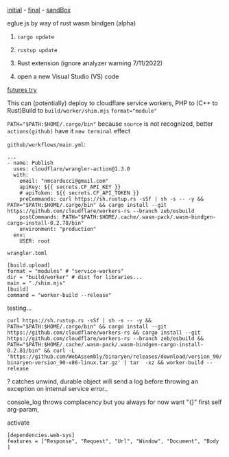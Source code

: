 [initial](https://github.com/NickCarducci/mastercard-backbank/tree/main/src/source/eglue/collagen/marrow) - [final](https://github.com/NickCarducci/sausage) - [sandBox](https://community.cloudflare.com/t/using-authorization-credential-bearer-in-lieu-of-same-origin/409702)

eglue js by way of rust wasm bindgen (alpha)

1. `cargo update`

2. `rustup update`

3. Rust extension (ignore analyzer warning 7/11/2022)
4. open a new Visual Studio (VS) code 

[futures try](https://stackoverflow.com/questions/72954374/making-a-rust-wasm-bindgen-future-example-from-ccbuild)

This can (potentially) deploy to cloudflare service workers, PHP to (C++ to Rust)Build to `build/worker/shim.mjs` `format="module"`

`PATH="$PATH:$HOME/.cargo/bin"` because `source` is not recognized, better `actions(github)` have it `new terminal` effect

`github/workflows/main.yml`:
````
...
- name: Publish
  uses: cloudflare/wrangler-action@1.3.0
  with:
    email: "nmcarducci@gmail.com"
    apiKey: ${{ secrets.CF_API_KEY }}
    # apiToken: ${{ secrets.CF_API_TOKEN }}
    preCommands: curl https://sh.rustup.rs -sSf | sh -s -- -y && PATH="$PATH:$HOME/.cargo/bin" && cargo install --git https://github.com/cloudflare/workers-rs --branch zeb/esbuild
    postCommands: PATH="$PATH:$HOME/.cache/.wasm-pack/.wasm-bindgen-cargo-install-0.2.78/bin"
    environment: "production"
  env:
    USER: root
````
`wrangler.toml`
````
[build.upload]
format = "modules" # "service-workers"
dir = "build/worker" # dist for libraries...
main = "./shim.mjs"
[build]
command = "worker-build --release" 
````

testing...

`curl https://sh.rustup.rs -sSf | sh -s -- -y && PATH="$PATH:$HOME/.cargo/bin" && cargo install --git https://github.com/cloudflare/workers-rs && cargo install --git https://github.com/cloudflare/workers-rs --branch zeb/esbuild && PATH="$PATH:$HOME/.cache/.wasm-pack/.wasm-bindgen-cargo-install-0.2.81/bin" && curl -L 'https://github.com/WebAssembly/binaryen/releases/download/version_90/binaryen-version_90-x86-linux.tar.gz' | tar  -xz && worker-build --release`

? catches unwind, durable object will send a log before throwing an exception on internal service error..

console_log throws complacency but you always for now want "{}" first self arg-param,

activate

````
[dependencies.web-sys]
features = ["Response", "Request", "Url", "Window", "Document", "Body ] 
````
